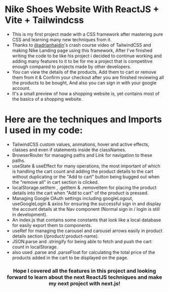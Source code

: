 # Nike Shoes Website With ReactJS + Vite + Tailwindcss

- This is my first project made with a CSS framework after mastering pure CSS and learning many new techniques from it.
- Thanks to <a href="https://github.com/adrianhajdin">@adrianhajdin</a>'s crash course video of TailwindCSS and making Nike Landing page using this framework, After I've finished writing the code to be like his project i decided to continue working and adding many features to it to be for me a project that is competitive enough compared to projects made by other developers.
- You can view the details of the products, Add them to cart or remove them from it & Confirm your checkout after you are finished reviewing all the products to be bought, And also you can sign in with your google account.
- It's a small preview of how a shopping website is, yet contains most of the basics of a shopping website.


# Here are the techniques and Imports I used in my code:

- TailwindCSS custom values, animations, hover and active effects, classes and even if statements inside the classNames.
- BrowserRouter for managing paths and Link for navigation to these paths.
- useState & useEffect for many operations, the most important of which is handling the cart count and adding the product details to the cart without duplicating or the "Add to cart" button being bugged out when the "remove all" in cart section is clicked.
- localStorage.setItem , .getItem & .removeItem for placing the product details into the cart when "Add to cart" of the product is pressed.
- Managing Google OAuth settings including googleLogout, useGoogleLogin & axios for ensuring the successful sign in and display the account details at the Nav component (Normal sign in / login is still in development).
- An index.js that contains some constants that look like a local database for easily export them to components.
- useRef for managing the carousel and carousel arrows easily in product details section (/product/:product-name).
- JSON.parse and .stringify for being able to fetch and push the cart count in localStorage.
- also used .parse and .parseFloat for calculating the total price of the products added in the cart to be displayed on the page.


### <p align=center font-weight=bold> Hope I covered all the features in this project and looking forward to learn about the next ReactJS techniques and make my next project with next.js! </p>
